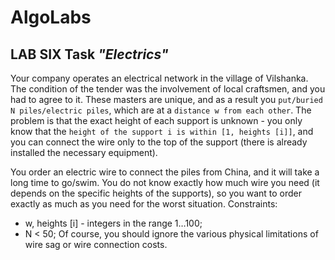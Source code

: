 # AlgoLabs

## LAB SIX Task *"Electrics"*
Your company operates an electrical network in the village of Vilshanka. The condition of the tender was the involvement of local craftsmen, and you had to agree to it. These masters are unique, and as a result you `put/buried N piles/electric piles`, which are at a `distance w from each other`. The problem is that the exact height of each support is unknown - you only know that the `height of the support i is within [1, heights [i]]`, and you can connect the wire only to the top of the support (there is already installed the necessary equipment).

You order an electric wire to connect the piles from China, and it will take a long time to go/swim. You do not know exactly how much wire you need (it depends on the specific heights of the supports), so you want to order exactly as much as you need for the worst situation.
Constraints:
- w, heights [i] - integers in the range 1…100;
- N < 50;
Of course, you should ignore the various physical limitations of wire sag or wire connection costs.
